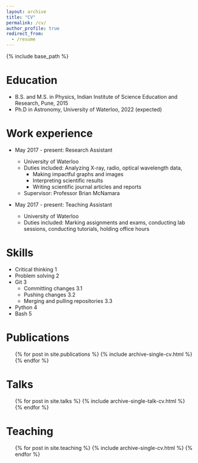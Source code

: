 ```yaml
---
layout: archive
title: "CV"
permalink: /cv/
author_profile: true
redirect_from:
  - /resume
---
```


{% include base_path %}

Education
======
* B.S. and M.S. in Physics, Indian Institute of Science Education and Research, Pune, 2015
* Ph.D in Astronomy, University of Waterloo, 2022 (expected)

Work experience
======
* May 2017 - present: Research Assistant
  * University of Waterloo
  * Duties included: Analyzing X-ray, radio, optical wavelength data,
    * Making impactful graphs and images
    * Interpreting scientific results
    * Writing scientific journal articles and reports
  * Supervisor: Professor Brian McNamara

* May 2017 - present: Teaching Assistant
  * University of Waterloo
  * Duties included: Marking assignments and exams, conducting lab sessions, conducting tutorials, holding office hours
  
Skills
======
* Critical thinking 1
* Problem solving 2
* Git 3
  * Committing changes 3.1
  * Pushing changes 3.2
  * Merging and pulling repositories 3.3
* Python 4
* Bash 5

Publications
======
  <ul>{% for post in site.publications %}
    {% include archive-single-cv.html %}
  {% endfor %}</ul>
  
Talks
======
  <ul>{% for post in site.talks %}
    {% include archive-single-talk-cv.html %}
  {% endfor %}</ul>
  
Teaching
======
  <ul>{% for post in site.teaching %}
    {% include archive-single-cv.html %}
  {% endfor %}</ul>
  
<!-- Service and leadership
======
* Currently signed in to 43 different slack teams
 -->